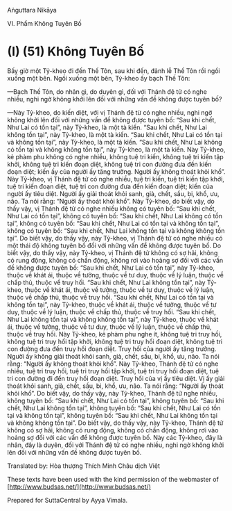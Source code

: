  

Aṅguttara Nikāya

VI. Phẩm Không Tuyên Bố

# (I) (51) Không Tuyên Bố

Bấy giờ một Tỷ-kheo đi đến Thế Tôn, sau khi đến, đảnh lễ Thế Tôn rồi ngồi xuống một bên. Ngồi xuống một bên, Tỷ-kheo ấy bạch Thế Tôn:

—Bạch Thế Tôn, do nhân gì, do duyên gì, đối với Thánh đệ tử có nghe nhiều, nghi ngờ không khởi lên đối với những vấn đề không được tuyên bố?

—Này Tỷ-kheo, do kiến diệt, với vị Thánh đệ từ có nghe nhiều, nghi ngờ không khởi lên đối với những vấn đề không được tuyên bố: “Sau khi chết, Như Lai có tồn tại”, này Tỷ-kheo, là một tà kiến. “Sau khi chết, Như Lai không tồn tại”, này Tỷ-kheo, là một tà kiến. “Sau khi chết, Như Lai có tồn tại và không tồn tại”, này Tỷ-kheo, là một tà kiến. “Sau khi chết, Như Lai không có tồn tại và không không tồn tại”, này Tỷ-kheo, là một tà kiến. Này Tỷ-kheo, kẻ phàm phu không có nghe nhiều, không tuệ tri kiến, không tuệ tri kiến tập khởi, không tuệ tri kiến đoạn diệt, không tuệ tri con đường đưa đến kiến đoạn diệt; kiến ấy của người ấy tăng trưởng. Người ấy không thoát khỏi khổ”. Này Tỷ-kheo, vị Thánh đệ tử có nghe nhiều, tuệ tri kiến, tuệ tri kiến tập khởi, tuệ tri kiến đoạn diệt, tuệ tri con đường đưa đến kiến đoạn diệt; kiến của người ấy tiêu diệt. Người ấy giải thoát khỏi sanh, già, chết, sầu, bi, khổ, ưu, não. Ta nói rằng: “Người ấy thoát khỏi khổ”. Này Tỷ-kheo, do biết vậy, do thấy vậy, vị Thánh đệ tử có nghe nhiều không có tuyên bố: “Sau khi chết, Như Lai có tồn tại”, không có tuyên bố: “Sau khi chết, Như Lai không có tồn tại”, không có tuyên bố: “Sau khi chết, Như Lai có tồn tại và không tồn tại”, không có tuyên bố: “Sau khi chết, Như Lai không tồn tại và không không tồn tại”. Do biết vậy, do thấy vậy, này Tỷ-kheo, vị Thánh đệ tử có nghe nhiều có một thái độ không tuyên bố đối với những vấn đề không được tuyên bố. Do biết vậy, do thấy vậy, này Tỷ-kheo, vị Thánh đệ tử không có sợ hãi, không có rung động, không có chấn động, không rơi vào hoảng sợ đối với các vấn đề không được tuyên bố: “Sau khi chết, Như Lai có tồn tại”, này Tỷ-kheo, thuộc về khát ái, thuộc về tưởng, thuộc về tư duy, thuộc về lý luận, thuộc về chấp thủ, thuộc về truy hối. “Sau khi chết, Như Lai không tồn tại”, này Tỷ-kheo, thuộc về khát ái, thuộc về tưởng, thuộc về tư duy, thuộc về lý luận, thuộc về chấp thủ, thuộc về truy hối. “Sau khi chết, Như Lai có tồn tại và không tồn tại”, này Tỷ-kheo, thuộc về khát ái, thuộc về tưởng, thuộc về tư duy, thuộc về lý luận, thuộc về chấp thủ, thuộc về truy hối. “Sau khi chết, Như Lai không tồn tại và không không tồn tại”, này Tỷ-kheo, thuộc về khát ái, thuộc về tưởng, thuộc về tư duy, thuộc về lý luận, thuộc về chấp thủ, thuộc về truy hối. Này Tỷ-kheo, kẻ phàm phu nghe ít, không tuệ tri truy hối, không tuệ tri truy hối tập khởi, không tuệ tri truy hối đoạn diệt, không tuệ tri con đường đưa đến truy hối đoạn diệt. Truy hối của người ấy tăng trưởng. Người ấy không giải thoát khỏi sanh, già, chết, sầu, bi, khổ, ưu, não. Ta nói rằng: “Người ấy không thoát khỏi khổ”. Này Tỷ-kheo, Thánh đệ tử có nghe nhiều, tuệ tri truy hối, tuệ tri truy hối tập khởi, tuệ tri truy hối đoạn diệt, tuệ tri con đường đi đến truy hối đoạn diệt. Truy hối của vị ấy tiêu diệt. Vị ấy giải thoát khỏi sanh, già, chết, sầu, bi, khổ, ưu, não. Ta nói rằng: “Người ấy thoát khỏi khổ”. Do biết vậy, do thấy vậy, này Tỷ-kheo, Thánh đệ tử nghe nhiều, không tuyên bố: “Sau khi chết, Như Lai có tồn tại”, không tuyên bố: “Sau khi chết, Như Lai không tồn tại”, không tuyên bố: “Sau khi chết, Như Lai có tồn tại và không tồn tại”, không tuyên bố: “Sau khi chết, Như Lai không tồn tại và không không tồn tại”. Do biết vậy, do thấy vậy, này Tỷ-kheo, Thánh đệ tử không có sợ hãi, không có rung động, không có chấn động, không rơi vào hoảng sợ đối với các vấn đề không được tuyên bố. Này các Tỷ-kheo, đây là nhân, đây là duyên, đối với Thánh đệ tử có nghe nhiều, nghi ngờ không khởi lên đối với những vấn đề không được tuyên bố.

Translated by: Hòa thượng Thích Minh Châu dịch Việt

These texts have been used with the kind permission of the webmaster of [http://www.budsas.net/](http://www.budsas.net/)

Prepared for SuttaCentral by Ayya Vimala.